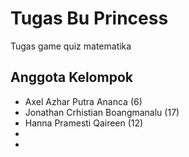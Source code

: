 
# Tugas Bu Princess

Tugas game quiz matematika

## Anggota Kelompok

- Axel Azhar Putra Ananca (6)
- Jonathan Crhistian Boangmanalu (17)
- Hanna Pramesti Qaireen (12)
- 
-
